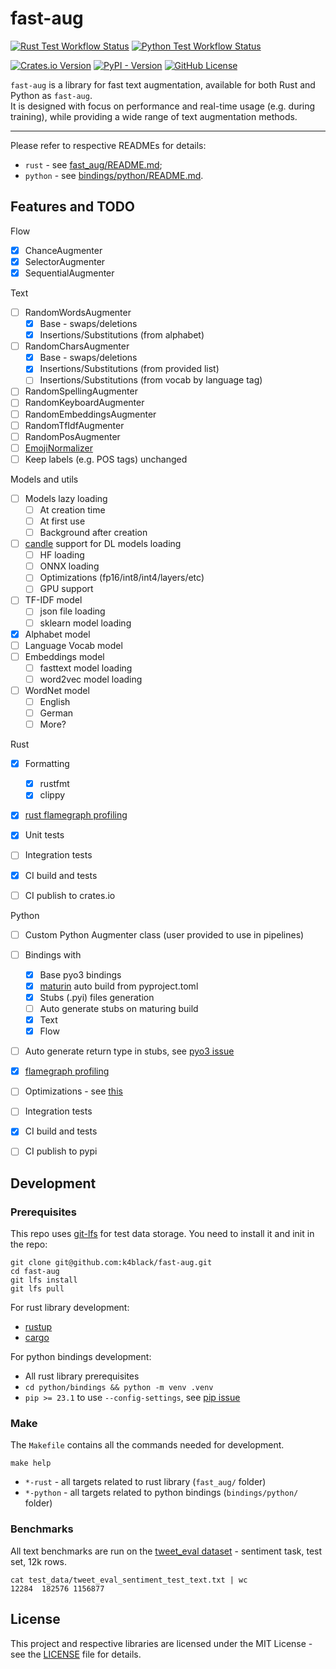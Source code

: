 # fast-aug

[![Rust Test Workflow Status](https://img.shields.io/github/actions/workflow/status/k4black/fast-aug/test-rust.yml?branch=main&event=push&label=rust%20tests)](https://github.com/k4black/fast-aug/actions/workflows/test-rust.yml)
[![Python Test Workflow Status](https://img.shields.io/github/actions/workflow/status/k4black/fast-aug/test-python.yml?branch=main&event=push&label=python%20tests)](https://github.com/k4black/fast-aug/actions/workflows/test-python.yml)

[![Crates.io Version](https://img.shields.io/crates/v/fast-aug)](https://crates.io/crates/fast-aug)
[![PyPI - Version](https://img.shields.io/pypi/v/fast-aug)](https://pypi.org/project/fast-aug/)
[![GitHub License](https://img.shields.io/github/license/k4black/fast-aug)](https://github.com/k4black/fast-aug/blob/main/LICENSE)


`fast-aug` is a library for fast text augmentation, available for both Rust and Python as `fast-aug`.  
It is designed with focus on performance and real-time usage (e.g. during training), while providing a wide range of text augmentation methods.

---

Please refer to respective READMEs for details:
* `rust` - see [fast_aug/README.md](fast_aug/README.md);
* `python` - see [bindings/python/README.md](bindings/python/README.md).


## Features and TODO

Flow
- [x] ChanceAugmenter
- [x] SelectorAugmenter
- [x] SequentialAugmenter

Text
- [ ] RandomWordsAugmenter
  - [x] Base - swaps/deletions
  - [x] Insertions/Substitutions (from alphabet)
- [ ] RandomCharsAugmenter
    - [x] Base - swaps/deletions
    - [x] Insertions/Substitutions (from provided list)
    - [ ] Insertions/Substitutions (from vocab by language tag)
- [ ] RandomSpellingAugmenter
- [ ] RandomKeyboardAugmenter
- [ ] RandomEmbeddingsAugmenter
- [ ] RandomTfIdfAugmenter
- [ ] RandomPosAugmenter
- [ ] [EmojiNormalizer](https://github.com/unicode-org/cldr-json/blob/858baad63c1d51e1d576ef99dccc229d92cedda4/cldr-json/cldr-annotations-full/annotations/en-AU/annotations.json#L1498)
- [ ] Keep labels (e.g. POS tags) unchanged

Models and utils
- [ ] Models lazy loading
  - [ ] At creation time
  - [ ] At first use
  - [ ] Background after creation
- [ ] [candle](https://github.com/huggingface/candle) support for DL models loading
  - [ ] HF loading
  - [ ] ONNX loading
  - [ ] Optimizations (fp16/int8/int4/layers/etc)
  - [ ] GPU support
- [ ] TF-IDF model
  - [ ] json file loading
  - [ ] sklearn model loading
- [x] Alphabet model
- [ ] Language Vocab model
- [ ] Embeddings model
  - [ ] fasttext model loading
  - [ ] word2vec model loading
- [ ] WordNet model
  - [ ] English
  - [ ] German
  - [ ] More?

Rust
- [x] Formatting
  - [x] rustfmt
  - [x] clippy
- [x] [rust flamegraph profiling](https://www.jibbow.com/posts/criterion-flamegraphs/)
- [x] Unit tests
- [ ] Integration tests
- [x] CI build and tests
- [ ] CI publish to crates.io


Python 
- [ ] Custom Python Augmenter class (user provided to use in pipelines)
- [ ] Bindings with 
  - [x] Base pyo3 bindings
  - [x] [maturin](https://github.com/PyO3/maturin) auto build from pyproject.toml
  - [x] Stubs (.pyi) files generation
  - [ ] Auto generate stubs on maturing build
  - [x] Text
  - [x] Flow
- [ ] Auto generate return type in stubs, see [pyo3 issue](https://github.com/PyO3/pyo3/issues/1112) 
- [x] [flamegraph profiling](https://ohadravid.github.io/posts/2023-03-rusty-python/)
- [ ] Optimizations - see [this](https://ohadravid.github.io/posts/2023-03-rusty-python/)
- [ ] Integration tests
- [x] CI build and tests
- [ ] CI publish to pypi


## Development

### Prerequisites

This repo uses [git-lfs](https://git-lfs.github.com/) for test data storage. You need to install it and init in the repo:
```shell
git clone git@github.com:k4black/fast-aug.git
cd fast-aug
git lfs install
git lfs pull
```

For rust library development:
* [rustup](https://rustup.rs/)
* [cargo](https://doc.rust-lang.org/cargo/getting-started/installation.html)

For python bindings development:
* All rust library prerequisites
* `cd python/bindings && python -m venv .venv`
* `pip >= 23.1` to use `--config-settings`, see [pip issue](https://github.com/pypa/pip/issues/11859)

### Make

The `Makefile` contains all the commands needed for development.
```shell
make help
```

- `*-rust` - all targets related to rust library (`fast_aug/` folder)
- `*-python` - all targets related to python bindings (`bindings/python/` folder)


### Benchmarks

All text benchmarks are run on the [tweet_eval dataset](https://github.com/cardiffnlp/tweeteval/) - sentiment task, test set, 12k rows.
```shell
cat test_data/tweet_eval_sentiment_test_text.txt | wc
12284  182576 1156877
```


## License

This project and respective libraries are licensed under the MIT License - see the [LICENSE](LICENSE) file for details.
